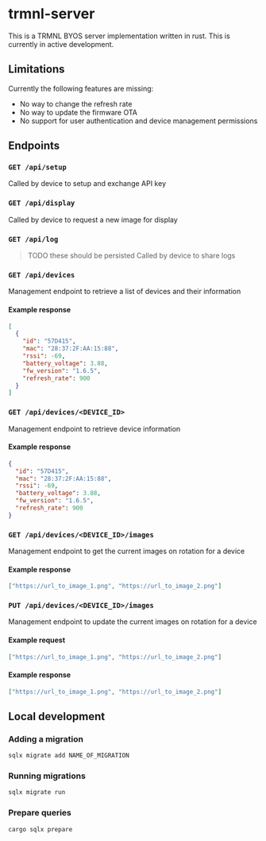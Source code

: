 # trmnl-server

This is a TRMNL BYOS server implementation written in rust. This is currently in active development.

## Limitations

Currently the following features are missing:

- No way to change the refresh rate
- No way to update the firmware OTA
- No support for user authentication and device management permissions

## Endpoints

### `GET /api/setup`

Called by device to setup and exchange API key

### `GET /api/display`

Called by device to request a new image for display

### `GET /api/log`

> TODO these should be persisted
> Called by device to share logs

### `GET /api/devices`

Management endpoint to retrieve a list of devices and their information

#### Example response

```json
[
  {
    "id": "57D415",
    "mac": "28:37:2F:AA:15:88",
    "rssi": -69,
    "battery_voltage": 3.88,
    "fw_version": "1.6.5",
    "refresh_rate": 900
  }
]
```

### `GET /api/devices/<DEVICE_ID>`

Management endpoint to retrieve device information

#### Example response

```json
{
  "id": "57D415",
  "mac": "28:37:2F:AA:15:88",
  "rssi": -69,
  "battery_voltage": 3.88,
  "fw_version": "1.6.5",
  "refresh_rate": 900
}
```

### `GET /api/devices/<DEVICE_ID>/images`

Management endpoint to get the current images on rotation for a device

#### Example response

```json
["https://url_to_image_1.png", "https://url_to_image_2.png"]
```

### `PUT /api/devices/<DEVICE_ID>/images`

Management endpoint to update the current images on rotation for a device

#### Example request

```json
["https://url_to_image_1.png", "https://url_to_image_2.png"]
```

#### Example response

```json
["https://url_to_image_1.png", "https://url_to_image_2.png"]
```

## Local development

### Adding a migration

```sh
sqlx migrate add NAME_OF_MIGRATION
```

### Running migrations

```sh
sqlx migrate run
```

### Prepare queries

```sh
cargo sqlx prepare
```
